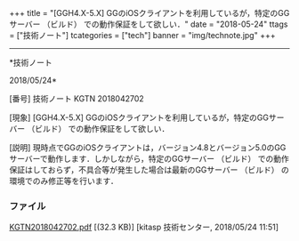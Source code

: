 ﻿+++
title = "[GGH4.X-5.X] GGのiOSクライアントを利用しているが，特定のGGサーバー （ビルド） での動作保証をして欲しい．"
date = "2018-05-24"
ttags = ["技術ノート"]
tcategories = ["tech"]
banner = "img/technote.jpg"
+++

-----------------------------------------------------------------------------------------------------------------------------

*技術ノート

2018/05/24*


[番号]
技術ノート KGTN 2018042702

[現象]
[GGH4.X-5.X] GGのiOSクライアントを利用しているが，特定のGGサーバー
（ビルド） での動作保証をして欲しい．

[説明]
現時点でGGのiOSクライアントは，バージョン4.8とバージョン5.0のGGサーバーで動作します．しかしながら，特定のGGサーバー
（ビルド）
での動作保証はしておらず，不具合等が発生した場合は最新のGGサーバー
（ビルド） の環境でのみ修正等を行います．


### ファイル

 
 


[KGTN2018042702.pdf](http://techreport.kitasp.net/attachments/download/4016/KGTN2018042702.pdf)
 [(32.3 KB)] [kitasp 技術センター, 2018/05/24
11:51]


 


 

